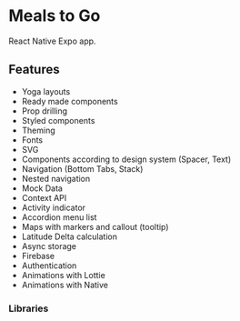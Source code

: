 # Meals to Go

React Native Expo app.

## Features

-   Yoga layouts
-   Ready made components
-   Prop drilling
-   Styled components
-   Theming
-   Fonts
-   SVG
-   Components according to design system (Spacer, Text)
-   Navigation (Bottom Tabs, Stack)
-   Nested navigation
-   Mock Data
-   Context API
-   Activity indicator
-   Accordion menu list
-   Maps with markers and callout (tooltip)
-   Latitude Delta calculation
-   Async storage
-   Firebase
-   Authentication
-   Animations with Lottie
-   Animations with Native

### Libraries
